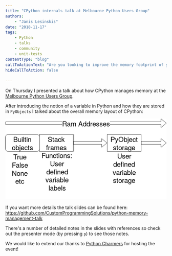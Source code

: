 ```yaml
---
title: "CPython internals talk at Melbourne Python Users Group"
authors:
    - "Janis Lesinskis"
date: "2018-11-17"
tags:
    - Python
    - talks
    - community
    - unit-tests
contentType: "blog"
callToActionText: "Are you looking to improve the memory footprint of your Python programs? Fill in the form below with some details and one of our Python experts will get back to you."
hideCallToAction: false

---
```


On Thursday I presented a talk about how CPython manages memory at the [Melbourne Python Users Group](https://wiki.python.org/moin/MelbournePUG).

After introducing the notion of a variable in Python and how they are stored in `PyObjects` I talked about the overall memory layout of CPython:

![CPython memory layout diagram](CPythonMemoryLayout.png)

If you want more details the talk slides can be found here: https://github.com/CustomProgrammingSolutions/python-memory-management-talk

There's a number of detailed notes in the slides with references so check out the presenter mode (by pressing `p`) to see those notes.

We would like to extend our thanks to [Python Charmers](https://pythoncharmers.com/) for hosting the event!